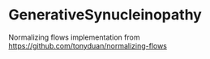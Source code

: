 # GenerativeSynucleinopathy

Normalizing flows implementation from https://github.com/tonyduan/normalizing-flows